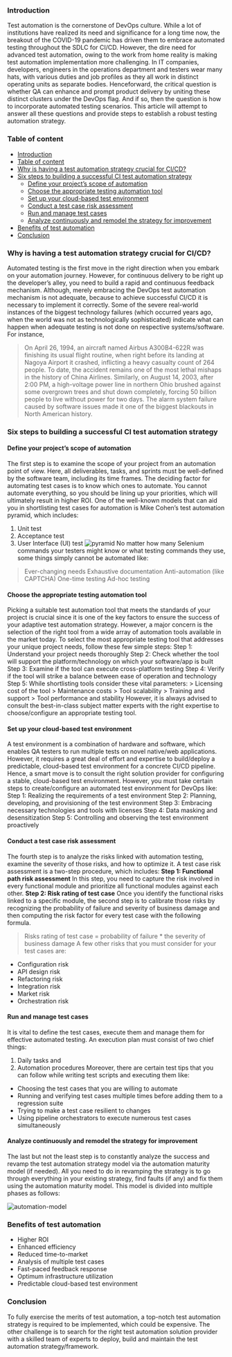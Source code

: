 ### Introduction 
Test automation is the cornerstone of DevOps culture. While a lot of institutions have realized its need and significance for a long time now, the breakout of the COVID-19 pandemic has driven them to embrace automated testing throughout the SDLC for CI/CD. However, the dire need for advanced test automation, owing to the work from home reality is making test automation implementation more challenging.
In IT companies, developers, engineers in the operations department and testers wear many hats, with various duties and job profiles as they all work in distinct operating units as separate bodies. Henceforward, the critical question is whether QA can enhance and prompt product delivery by uniting these distinct clusters under the DevOps flag. And if so, then the question is how to incorporate automated testing scenarios. This article will attempt to answer all these questions and provide steps to establish a robust testing automation strategy.
### Table of content 
- [Introduction](#introduction)
- [Table of content](#table-of-content)
- [Why is having a test automation strategy crucial for CI/CD?](#why-is-having-a-test-automation-strategy-crucial-for-cicd)
- [Six steps to building a successful CI test automation strategy](#six-steps-to-building-a-successful-ci-test-automation-strategy)
  - [Define your project’s scope of automation](#define-your-projects-scope-of-automation)
  - [Choose the appropriate testing automation tool](#choose-the-appropriate-testing-automation-tool)
  - [Set up your cloud-based test environment](#set-up-your-cloud-based-test-environment)
  - [Conduct a test case risk assessment](#conduct-a-test-case-risk-assessment)
  - [Run and manage test cases](#run-and-manage-test-cases)
  - [Analyze continuously and remodel the strategy for improvement](#analyze-continuously-and-remodel-the-strategy-for-improvement)
- [Benefits of test automation](#benefits-of-test-automation)
- [Conclusion](#conclusion)

### Why is having a test automation strategy crucial for CI/CD?
Automated testing is the first move in the right direction when you embark on your automation journey. However, for continuous delivery to be right up the developer’s alley, you need to build a rapid and continuous feedback mechanism. Although, merely embracing the DevOps test automation mechanism is not adequate, because to achieve successful CI/CD it is necessary to implement it correctly.
Some of the severe real-world instances of the biggest technology failures (which occurred years ago, when the world was not as technologically sophisticated) indicate what can happen when adequate testing is not done on respective systems/software. For instance,
> On April 26, 1994, an aircraft named Airbus A300B4-622R was finishing its usual flight routine, when right before its landing at Nagoya Airport it crashed, inflicting a heavy casualty count of 264 people. To date, the accident remains one of the most lethal mishaps in the history of China Airlines.
> Similarly, on August 14, 2003, after 2:00 PM, a high-voltage power line in northern Ohio brushed against some overgrown trees and shut down completely, forcing 50 billion people to live without power for two days. The alarm system failure caused by software issues made it one of the biggest blackouts in North American history.
### Six steps to building a successful CI test automation strategy
#### Define your project’s scope of automation
The first step is to examine the scope of your project from an automation point of view. Here, all deliverables, tasks, and sprints must be well-defined by the software team, including its time frames.
The deciding factor for automating test cases is to know which ones to automate. You cannot automate everything, so you should be lining up your priorities, which will ultimately result in higher ROI. One of the well-known models that can aid you in shortlisting test cases for automation is Mike Cohen’s test automation pyramid, which includes:
1. Unit test
2. Acceptance test
3. User Interface (UI) test 
![pyramid](/engineering-education/devops-test-automation-strategy-for-a-successful-ci-cd-adoption/pyramid.png) 
No matter how many Selenium commands your testers might know or what testing commands they use, some things simply cannot be automated like:
> Ever-changing needs
> Exhaustive documentation
> Anti-automation (like CAPTCHA)
> One-time testing
> Ad-hoc testing
#### Choose the appropriate testing automation tool
Picking a suitable test automation tool that meets the standards of your project is crucial since it is one of the key factors to ensure the success of your adaptive test automation strategy. However, a major concern is the selection of the right tool from a wide array of automation tools available in the market today.
To select the most appropriate testing tool that addresses your unique project needs, follow these few simple steps:
Step 1:    Understand your project needs thoroughly
Step 2:    Check whether the tool will support the platform/technology on which your software/app is built
Step 3:    Examine if the tool can execute cross-platform testing
Step 4:    Verify if the tool will strike a balance between ease of operation and technology
Step 5:    While shortlisting tools consider these vital parameters:
          > Licensing cost of the tool
          > Maintenance costs
          > Tool scalability
          > Training and support
          > Tool performance and stability
However, it is always advised to consult the best-in-class subject matter experts with the right expertise to choose/configure an appropriate testing tool. 
#### Set up your cloud-based test environment
A test environment is a combination of hardware and software, which enables QA testers to run multiple tests on novel native/web applications. However, it requires a great deal of effort and expertise to build/deploy a predictable, cloud-based test environment for a concrete CI/CD pipeline. Hence, a smart move is to consult the right solution provider for configuring a stable, cloud-based test environment.
However, you must take certain steps to create/configure an automated test environment for DevOps like:
Step 1:    Realizing the requirements of a test environment
Step 2:    Planning, developing, and provisioning of the test environment
Step 3:    Embracing necessary technologies and tools with licenses
Step 4:    Data masking and desensitization
Step 5:    Controlling and observing the test environment proactively
#### Conduct a test case risk assessment
The fourth step is to analyze the risks linked with automation testing, examine the severity of those risks, and how to optimize it. A test case risk assessment is a two-step procedure, which includes:
**Step 1: Functional path risk assessment**
In this step, you need to capture the risk involved in every functional module and prioritize all functional modules against each other.
**Step 2: Risk rating of test case**
Once you identify the functional risks linked to a specific module, the second step is to calibrate those risks by recognizing the probability of failure and severity of business damage and then computing the risk factor for every test case with the following formula. 
> Risks rating of test case = probability of failure * the severity of business damage
 A few other risks that you must consider for your test cases are:
 - Configuration risk
 - API design risk
 - Refactoring risk
 - Integration risk
 - Market risk
 - Orchestration risk
#### Run and manage test cases
It is vital to define the test cases, execute them and manage them for effective automated testing. An execution plan must consist of two chief things:
1. Daily tasks and
2. Automation procedures
Moreover, there are certain test tips that you can follow while writing test scripts and executing them like:
- Choosing the test cases that you are willing to automate
- Running and verifying test cases multiple times before adding them to a regression suite
- Trying to make a test case resilient to changes
- Using pipeline orchestrators to execute numerous test cases simultaneously
#### Analyze continuously and remodel the strategy for improvement
The last but not the least step is to constantly analyze the success and revamp the test automation strategy model via the automation maturity model (if needed). All you need to do in revamping the strategy is to go through everything in your existing strategy, find faults (if any) and fix them using the automation maturity model. This model is divided into multiple phases as follows:

![automation-model](/engineering-education/devops-test-automation-strategy-for-a-successful-ci-cd-adoption/devops-automation-model.png) 
### Benefits of test automation
 - Higher ROI
 - Enhanced efficiency
 - Reduced time-to-market
 - Analysis of multiple test cases
 - Fast-paced feedback response
 - Optimum infrastructure utilization
 - Predictable cloud-based test environment
### Conclusion 
To fully exercise the merits of test automation, a top-notch test automation strategy is required to be implemented, which could be expensive. The other challenge is to search for the right test automation solution provider with a skilled team of experts to deploy, build and maintain the test automation strategy/framework.
